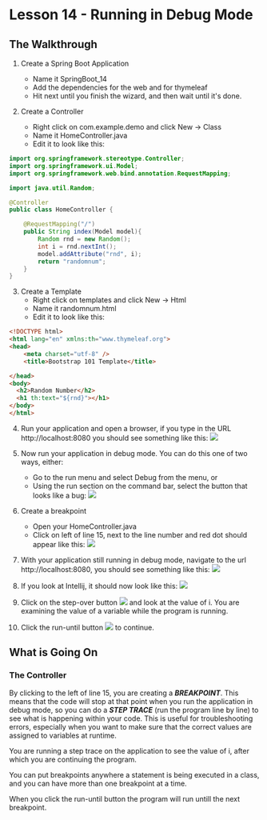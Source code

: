 # Lesson 14 - Running in Debug Mode 
## The Walkthrough 

1. Create a Spring Boot Application 
	* Name it SpringBoot_14 
	* Add the dependencies for the web and for thymeleaf 
	* Hit next until you finish the wizard, and then wait until it's done.    

2. Create a Controller 
	* Right click on com.example.demo and click New -> Class 
	* Name it HomeController.java 
	* Edit it to look like this: 
```java
import org.springframework.stereotype.Controller;
import org.springframework.ui.Model;
import org.springframework.web.bind.annotation.RequestMapping;

import java.util.Random;

@Controller
public class HomeController {

    @RequestMapping("/")
    public String index(Model model){
        Random rnd = new Random();
        int i = rnd.nextInt();
        model.addAttribute("rnd", i);
        return "randomnum";
    }
}
```

3. Create a Template 
  	* Right click on templates and click New -> Html 
	* Name it randomnum.html 
	* Edit it to look like this: 
```html
<!DOCTYPE html>
<html lang="en" xmlns:th="www.thymeleaf.org">
<head>
    <meta charset="utf-8" />
    <title>Bootstrap 101 Template</title>

</head>
<body>
  <h2>Random Number</h2>
  <h1 th:text="${rnd}"></h1>
</body>
</html>
```

4. Run your application and open a browser, if you type in the URL http://localhost:8080 you should see something like this: 
![](https://github.com/ajhenley/unofficialguides/blob/master/IntroToSpringBoot/img/Lesson14a.png)

5. Now run your application in debug mode. You can do this one of two ways, either:
    * Go to the run menu and select Debug <program name> from the menu, or
    * Using the run section on the command bar, select the button that looks like a bug:
![](https://github.com/ajhenley/unofficialguides/blob/master/IntroToSpringBoot/img/Lesson14b.png)
    
6. Create a breakpoint
    * Open your HomeController.java
    * Click on left of line 15, next to the line number and red dot should appear like this:
    ![](https://github.com/ajhenley/unofficialguides/blob/master/IntroToSpringBoot/img/Lesson14c.png)

7. With your application still running in debug mode, navigate to the url http://localhost:8080, you should see something like this:
![](https://github.com/ajhenley/unofficialguides/blob/master/IntroToSpringBoot/img/Lesson14d.png)

8. If you look at Intellij, it should now look like this:
![](https://github.com/ajhenley/unofficialguides/blob/master/IntroToSpringBoot/img/Lesson14e.png)

9. Click on the step-over button ![](https://github.com/ajhenley/unofficialguides/blob/master/IntroToSpringBoot/img/Lesson14f.png)
 and look at the value of i. You are examining the value of a variable while the program is running. 
 
 10. Click the run-until button ![](https://github.com/ajhenley/unofficialguides/blob/master/IntroToSpringBoot/img/Lesson14g.png)
 to continue.


## What is Going On

### The Controller 
By clicking to the left of line 15, you are creating a *__BREAKPOINT__*. This means that the code will stop at that point when you run the application in debug mode, so you can do a *__STEP TRACE__* (run the program line by line) to see what is happening within your code. This is useful for troubleshooting errors, especially when you want to make sure that the correct values are assigned to variables at runtime. 

You are running a step trace on the application to see the value of i, after which you are continuing the program. 

You can put breakpoints anywhere a statement is being executed in a class, and you can have more than one breakpoint at a time. 

When you click the run-until button the program will run untill the next breakpoint. 

